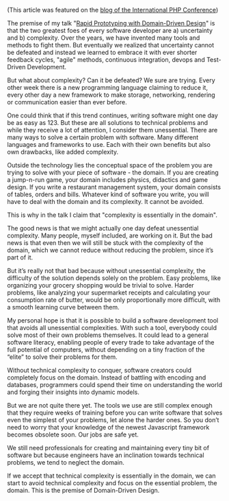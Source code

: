 (This article was featured on the [blog of the International PHP Conference][blog])

The premise of my talk "[Rapid Prototyping with Domain-Driven Design][slides]" is that the two greatest foes of every software developer are a) uncertainty and b) complexity. Over the years, we have invented many tools and methods to fight them. But eventually we realized that uncertainty cannot be defeated and instead we learned to embrace it with ever shorter feedback cycles, "agile" methods, continuous integration, devops and Test-Driven Development.

But what about complexity? Can it be defeated? We sure are trying. Every other week there is a new programming language claiming to reduce it, every other day a new framework to make storage, networking, rendering or communication easier than ever before.

One could think that if this trend continues, writing software might one day be as easy as 123. But these are all solutions to technical problems and while they receive a lot of attention, I consider them unessential. There are many ways to solve a certain problem with software. Many different languages and frameworks to use. Each with their own benefits but also own drawbacks, like added complexity.

Outside the technology lies the conceptual space of the problem you are trying to solve with your piece of software - the domain. If you are creating a jump-n-run game, your domain includes physics, didactics and game design. If you write a restaurant management system, your domain consists of tables, orders and bills. Whatever kind of software you write, you will have to deal with the domain and its complexity. It cannot be avoided.

This is why in the talk I claim that "complexity is essentially in the domain".

The good news is that we might actually one day defeat unessential complexity. Many people, myself included, are working on it. But the bad news is that even then we will still be stuck with the complexity of the domain, which we cannot reduce without reducing the problem, since it’s part of it.

But it’s really not that bad because without unessential complexity, the difficulty of the solution depends solely on the problem. Easy problems, like organizing your grocery shopping would be trivial to solve. Harder problems, like analyzing your supermarket receipts and calculating your consumption rate of butter, would be only proportionally more difficult, with a smooth learning curve between them.

My personal hope is that it is possible to build a software development tool that avoids all unessential complexities. With such a tool, everybody could solve most of their own problems themselves. It could lead to a general software literacy, enabling people of every trade to take advantage of the full potential of computers, without depending on a tiny fraction of the “elite” to solve their problems for them.

Without technical complexity to conquer, software creators could completely focus on the domain. Instead of battling with encoding and databases, programmers could spend their time on understanding the world and forging their insights into dynamic models.

But we are not quite there yet. The tools we use are still complex enough that they require weeks of training before you can write software that solves even the simplest of your problems, let alone the harder ones. So you don’t need to worry that your knowledge of the newest Javascript framework becomes obsolete soon. Our jobs are safe yet.

We still need professionals for creating and maintaining every tiny bit of software but because engineers have an inclination towards technical problems, we tend to neglect the domain.

If we accept that technical complexity is essentially in the domain, we can start to avoid technical complexity and focus on the essential problem, the domain. This is the premise of Domain-Driven Design.

[blog]: https://phpconference.com/blog/essential-complexity/
[slides]: /res/rapid_prototyping_with_ddd_v2.pdf